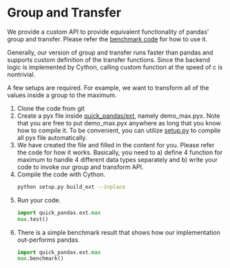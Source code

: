 Group and Transfer
===

We provide a custom API to provide equivalent functionality of pandas' group and transfer. Please refer the [benchmark code](../quick_pandas/benchmark/groupby.py) for how to use it.

Generally, our version of group and transfer runs faster than pandas and supports custom definition of the transfer functions. Since the backend logic is implemented by Cython, calling custom function at the speed of c is nontrivial.

A few setups are required. For example, we want to transform all of the values inside a group to the maximum.

1. Clone the code from git
2. Create a pyx file inside [quick_pandas/ext](../quick_pandas/ext), namely demo_max.pyx. Note that you are free to put demo_max.pyx anywhere as long that you know how to compile it. To be convenient, you can utilize [setup.py](../setup.py) to compile all pyx file automatically.
3. We have created the file and filled in the content for you. Please refer the code for how it works. Basically, you need to a) define 4 function for maximum to handle 4 different data types separately and b) write your code to invoke our group and transform API.
4. Compile the code with Cython.
    ```bash
    python setup.py build_ext --inplace
    ```
5. Run your code.
    ```python
    import quick_pandas.ext.max
    max.test()
    ```
6. There is a simple benchmark result that shows how our implementation out-performs pandas.
    ```python
    import quick_pandas.ext.max
    max.benchmark()
    ```
